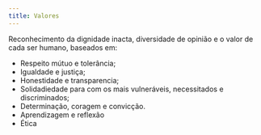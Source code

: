 ```yaml
---
title: Valores
---
```



Reconhecimento da dignidade inacta, diversidade de opinião e o valor de cada ser humano, baseados em:
- Respeito mútuo e tolerância;
- Igualdade e justiça;
- Honestidade e transparencia;
- Solidadiedade para com os mais vulneráveis, necessitados e discriminados;
- Determinação, coragem e convicção.
- Aprendizagem e reflexão
- Ética